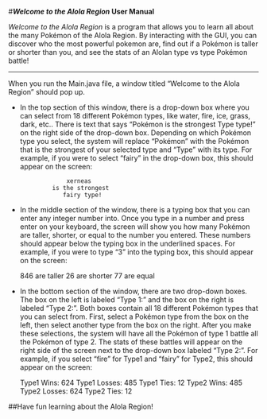 #**_Welcome to the Alola Region_ User Manual**

_Welcome to the Alola Region_ is a program that allows you to learn all about the 
many Pokémon of the Alola Region. By interacting with the GUI, you can 
discover who the most powerful pokemon are, find out if a Pokémon is taller or 
shorter than you, and see the stats of an Alolan type vs type Pokémon battle!
___
When you run the Main.java file, a window titled “Welcome to the Alola Region” 
should pop up.

- In the top section of this window, there is a drop-down box where you can 
select from 18 different Pokémon types, like water, fire, ice, grass, dark, etc.. 
There is text that says “Pokémon is the strongest Type type!” on the right side 
of the drop-down box. Depending on which Pokémon type you select, the 
system will replace “Pokémon” with the Pokémon that is the strongest of your 
selected type and “Type” with its type. For example, if you were to select “fairy” 
in the drop-down box, this should appear on the screen:
 						
 	               xerneas
               is the strongest 
                  fairy type!

- In the middle section of the window, there is a typing box that you can enter any 
integer number into. Once you type in a number and press enter on your 
keyboard, the screen will show you how many Pokémon are taller, shorter, or 
equal to the number you entered. These numbers should appear below the 
typing box in the underlined spaces. For example, if you were to type “3” into
the typing box, this should appear on the screen:


 	846 are taller
		        26 are shorter
				        77 are equal
				        
- In the bottom section of the window, there are two drop-down boxes. The box 
on the left is labeled “Type 1:” and the box on the right is labeled “Type 2:”. Both 
boxes contain all 18 different Pokémon types that you can select from. First, 
select a Pokémon type from the box on the left, then select another type from 
the box on the right. After you make these selections, the system will have all 
the Pokémon of type 1 battle all the Pokémon of type 2. The stats of these 
battles will appear on the right side of the screen next to the drop-down box 
labeled “Type 2:”. For example, if you select “fire” for Type1 and “fairy” for Type2, this should appear on the screen:	
    
    
    Type1 Wins:	624
    Type1 Losses:	485
    Type1 Ties:	12
    Type2 Wins:	485
    Type2 Losses:   624
    Type2 Ties:	12

##Have fun learning about the Alola Region!
